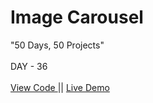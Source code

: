 # Image Carousel
"50 Days, 50 Projects"
<br>
<br>
DAY - 36
<br> 
<br>
<a href="https://github.com/pushpakumari5117/imageCarousel"> View Code </a>
||
<a href="https://pushpakumari5117.github.io/imageCarousel/"> Live Demo </a>

